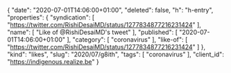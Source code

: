 {
  "date": "2020-07-01T14:06:00+01:00",
  "deleted": false,
  "h": "h-entry",
  "properties": {
    "syndication": [
      "https://twitter.com/RishiDesaiMD/status/1277834877216231424"
    ],
    "name": [
      "Like of @RishiDesaiMD's tweet"
    ],
    "published": [
      "2020-07-01T14:06:00+01:00"
    ],
    "category": [
      "coronavirus"
    ],
    "like-of": [
      "https://twitter.com/RishiDesaiMD/status/1277834877216231424"
    ]
  },
  "kind": "likes",
  "slug": "2020/07/g8ith",
  "tags": [
    "coronavirus"
  ],
  "client_id": "https://indigenous.realize.be"
}
